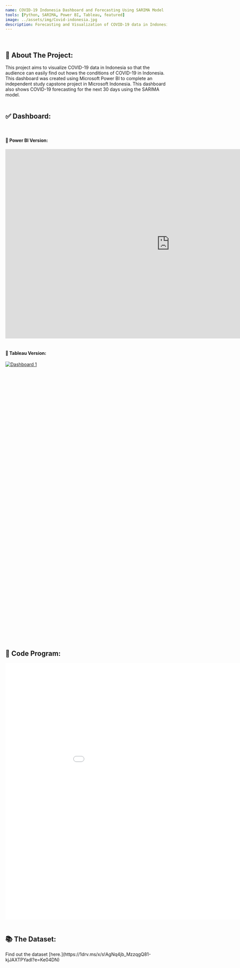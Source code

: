 ```yaml
---
name: COVID-19 Indonesia Dashboard and Forecasting Using SARIMA Model
tools: [Python, SARIMA, Power BI, Tableau, featured]
image: ../assets/img/Covid-indonesia.jpg
description: Forecasting and Visualization of COVID-19 data in Indonesia using Microsoft Power BI.
---
```

<div class="m-3" id="problem">
    <br />
    <h2>🎯 About The Project:</h2>
</div>
This project aims to visualize COVID-19 data in Indonesia so that the audience can easily find out hows the conditions of COVID-19 in Indonesia. This dashboard was created using Microsoft Power BI to complete an independent study capstone project in Microsoft Indonesia. This dashboard also shows COVID-19 forecasting for the next 30 days using the SARIMA model.

<div class="m-3" id="visualization">
    <br />
    <h2>✅ Dashboard:</h2>
</div>

<div class="m-3" id="powerBI">
    <br />
    <h4>🚀 Power BI Version:</h4>
</div>
<iframe title="COVID19 DASHBOARD" width="1024" height="590" src="https://app.powerbi.com/view?r=eyJrIjoiNjRmOWE0ZGItNTgyNi00YWQ0LWI1NWMtNDJkMGNiZGMwMWY5IiwidCI6ImIyODkxYzg5LTEwMzctNGFiNy1hZWVmLTNmMTZhM2NjM2VlZiIsImMiOjEwfQ%3D%3D" frameborder="0" style="border:0" allowFullScreen="true"></iframe>

<div class="m-3" id="tableau">
    <br />
    <h4>🚀 Tableau Version:</h4>
</div>
<script type='text/javascript' src ='https://public.tableau.com/javascripts/api/viz_v1.js'></script>
<div class='tableauPlaceholder' id='viz1669823722116' style='width: 1024px; height: 850px;'><noscript><a href='#'><img alt='Dashboard 1 ' src='https:&#47;&#47;public.tableau.com&#47;static&#47;images&#47;IN&#47;INDONESIACOVID-19DASHBOARD&#47;Dashboard1&#47;1_rss.png' style='border: none' /></a></noscript>
	<object class='tableauViz' width='1024' height='850' style='display:none;'>
	<param name='host_url' value='https%3A%2F%2Fpublic.tableau.com%2F' />
	<param name='embed_code_version' value='3' />
	<param name='site_root' value='' />
	<param name='device' value='desktop'/>
	<param name='name' value='INDONESIACOVID-19DASHBOARD&#47;Dashboard1' />
	<param name='tabs' value='yes' /><param name='toolbar' value='yes' />
	<param name='static_image' value='https:&#47;&#47;public.tableau.com&#47;static&#47;images&#47;IN&#47;INDONESIACOVID-19DASHBOARD&#47;Dashboard1&#47;1.png' />
	<param name='animate_transition' value='yes' />
	<param name='display_static_image' value='yes' />
	<param name='display_spinner' value='yes' />
	<param name='display_overlay' value='yes' />
	<param name='display_count' value='yes' />
	<param name='language' value='en-US' /></object>
</div>

<div class="m-3" id="code">
    <br />
    <h2>🤖 Code Program:</h2>
</div>
<iframe title="ARIMA CODE PROGRAM" width="1024" height="800" src="../assets/img/ARIMA_FORECASTING_COVID19.html" frameborder="0" allowfullscreen="true"></iframe>

<div class="m-3" id="data">
    <br />
    <h2>📚 The Dataset:</h2>
</div>
Find out the dataset [here.](https://1drv.ms/x/s!AgNq4jb_MzzqgQ81-kjJAXTPYadl?e=Ke04DN)

